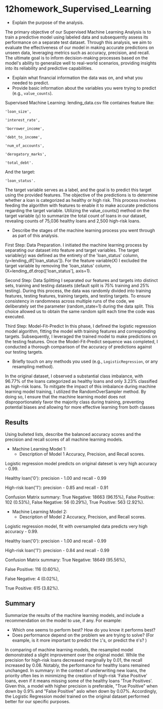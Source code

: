 # 12homework_Supervised_Learning

* Explain the purpose of the analysis.
  
The primary objective of our Supervised Machine Learning Analysis is to train a predictive model using labeled data and subsequently assess its performance on a separate test dataset. Through this analysis, we aim to evaluate the effectiveness of our model in making accurate predictions on unseen data, leveraging metrics such as accuracy, precision, and recall. The ultimate goal is to inform decision-making processes based on the model's ability to generalize well to real-world scenarios, providing insights into its reliability and predictive capabilities.

* Explain what financial information the data was on, and what you needed to predict.
* Provide basic information about the variables you were trying to predict (e.g., `value_counts`).
  
Supervised Machine Learning:
lending_data.csv file containes feature like: 

    'loan_size',
    
    'interest_rate',
    
    'borrower_income',
    
    'debt_to_income', 
    
    'num_of_accounts',
    
    'derogatory_marks',
    
    'total_debt'. 

    
And the target: 

    'loan_status'. 
    
The target variable serves as a label, and the goal is to predict this target using the provided features.
The objective of the predictions is to determine whether a loan is categorized as healthy or high risk. This process involves feeding the algorithm with features to enable it to make accurate predictions regarding the target variable.
Utilizing the value_counts() method on the target variable (y) to summarize the total count of loans in our dataset, revealing counts of 75,036 healthy loans and 2,500 high-risk loans.


* Describe the stages of the machine learning process you went through as part of this analysis.

First Step: Data Preparation.
I initiated the machine learning process by separating our dataset into feature and target variables. The target variable(y) was defined as the entirety of the 'loan_status' column, (y=lending_df['loan_status']). For the feature variable(X) I excluded the target variable by removing the 'loan_status' column, (X=lending_df.drop(['loan_status'], axis=1). 

Second Step: Data Splitting
I separated our features and targets into distinct sets, training and testing datasets (default split is 75% training and 25% testing). During this process, the data was randomly divided into training features, testing features, training targets, and testing targets. To ensure consistency in randomness across multiple runs of the code, we deliberately set the parameter (random_state=1) during the data split. This choice allowed us to obtain the same random split each time the code was executed.

Third Step: Model-Fit-Predict
In this phase, I defined the logistic regression model algorithm, fitting the model with training features and corresponding targets. Subsequently, I leveraged the trained model to make predictions on the testing features. Once the Model-Fit-Predict sequence was completed, I conducted a thorough comparison of the accuracy of predictions against our testing targets.

* Briefly touch on any methods you used (e.g., `LogisticRegression`, or any resampling method).
  
In the original dataset, I observed a substantial class imbalance, with 96.77% of the loans categorized as healthy loans and only 3.23% classified as high-risk loans. To mitigate the impact of this imbalance during machine learning model training, I utilized the RandomOverSampler method. By doing so, I ensure that the machine learning model does not disproportionately favor the majority class during training, preventing potential biases and allowing for more effective learning from both classes

## Results
Using bulleted lists, describe the balanced accuracy scores and the precision and recall scores of all machine learning models.

* Machine Learning Model 1:
  * Description of Model 1 Accuracy, Precision, and Recall scores.
  
Logistic regression model predicts on original dateset is very high accuracy - 0.99.

Healthy loan('0'): precision - 1.00 and recall - 0.99

High-risk loan('1'): precision - 0.85 and recall - 0.91

Confusion Matrix summary: 
True Negative: 18663 (96.15%), 
False Positive: 102 (0.53%), 
False Negative: 56 (0.29%), 
True Positive: 563 (2.92%).


* Machine Learning Model 2:
  * Description of Model 2 Accuracy, Precision, and Recall scores.
  
Logistic regression model, fit with oversampled data predicts very high accuracy - 0.99.

Healthy loan('0'): precision - 1.00 and recall - 0.99

High-risk loan('1'): precision - 0.84 and recall - 0.99


Confusion Matrix summary: 
True Negative: 18649 (95.56%), 

False Positive: 116 (0.60%),

False Negative: 4 (0.02%), 

True Positive: 615 (3.82%).


## Summary
Summarize the results of the machine learning models, and include a recommendation on the model to use, if any. For example:
* Which one seems to perform best? How do you know it performs best?
* Does performance depend on the problem we are trying to solve? (For example, is it more important to predict the `1`'s, or predict the `0`'s? )

In comparing of machine learning models, the resampled model demonstrated a slight improvement over the original model. While the precision for high-risk loans decreased marginally by 0.01, the recall increased by 0.08. Notably, the performance for healthy loans remained unchanged. 
In summary: in the context of underwriting new loans, the priority often lies in minimizing the creation of high-risk 'False Positive' loans, even if it means missing some of the healthy loans 'True Positives'. Given this, a model with higher precision is preferable, "True Positive" when down by 0.9% and "False Positive" aslo when down by 0.07%. Accordingly, the Logistic Regression model trained on the original dataset performed better for our specific purposes. 

